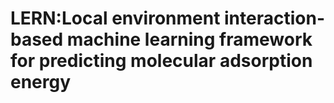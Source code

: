 # LERN:Local environment interaction-based machine learning framework for predicting molecular adsorption energy

